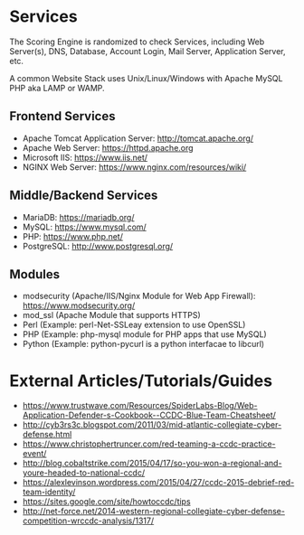 # Services

The Scoring Engine is randomized to check Services, including
Web Server(s), DNS, Database, Account Login, Mail Server, 
Application Server, etc.  

A common Website Stack uses Unix/Linux/Windows with Apache MySQL PHP
aka LAMP or WAMP. 

## Frontend Services

* Apache Tomcat Application Server: http://tomcat.apache.org/
* Apache Web Server: https://httpd.apache.org
* Microsoft IIS: https://www.iis.net/
* NGINX Web Server: https://www.nginx.com/resources/wiki/


## Middle/Backend Services

* MariaDB: https://mariadb.org/
* MySQL: https://www.mysql.com/
* PHP: https://www.php.net/
* PostgreSQL: http://www.postgresql.org/

## Modules

* modsecurity (Apache/IIS/Nginx Module for Web App Firewall): https://www.modsecurity.org/
* mod_ssl (Apache Module that supports HTTPS)
* Perl (Example: perl-Net-SSLeay extension to use OpenSSL)
* PHP (Example: php-mysql module for PHP apps that use MySQL)
* Python (Example: python-pycurl is a python interfacae to libcurl)

# External Articles/Tutorials/Guides

* https://www.trustwave.com/Resources/SpiderLabs-Blog/Web-Application-Defender-s-Cookbook--CCDC-Blue-Team-Cheatsheet/
* http://cyb3rs3c.blogspot.com/2011/03/mid-atlantic-collegiate-cyber-defense.html
* https://www.christophertruncer.com/red-teaming-a-ccdc-practice-event/
* http://blog.cobaltstrike.com/2015/04/17/so-you-won-a-regional-and-youre-headed-to-national-ccdc/
* https://alexlevinson.wordpress.com/2015/04/27/ccdc-2015-debrief-red-team-identity/
* https://sites.google.com/site/howtoccdc/tips
* http://net-force.net/2014-western-regional-collegiate-cyber-defense-competition-wrccdc-analysis/1317/



